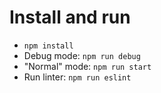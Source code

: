 # Install and run
* `npm install`
* Debug mode: `npm run debug`
* "Normal" mode: `npm run start`
* Run linter: `npm run eslint`
